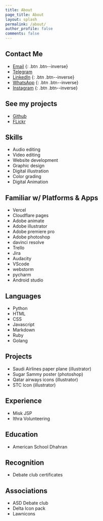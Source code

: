 ```yaml
---
title: About
page_title: About
layout: splash
permalink: /about/
author_profile: false
comments: false
---
```


<!-- {: .btn .btn--inverse} -->

## Contact Me

- [Email](mailto:rayyanbc@gmail.com) {: .btn .btn--inverse}
- [Telegram](https://t.me/rayyantg)
- [LinkedIn](https://www.linkedin.com/in/rayyan-manzary-3534b6251/) {: .btn .btn--inverse}
- [WhatsApp](https://wa.me/yourphonenumber) {: .btn .btn--inverse}
- [Instagram](https://www.instagram.com/rayyan.manzary) {: .btn .btn--inverse}

## See my projects

- [Github](https://github.com/rayyangh)
- [FLickr](https://www.flickr.com/photos/201933183@N04/)

## Skills

- Audio editing
- Video editing
- Website development
- Graphic design
- Digital illustration
- Color grading
- Digital Animation

## Familiar w/ Platforms & Apps

- Vercel
- Cloudflare pages
- Adobe animate
- Adobe illustrator
- Adobe premiere pro
- Adobe photoshop
- davinci resolve
- Trello
- Jira
- Audacity
- VScode
- webstorm
- pycharm
- Android studio

## Languages

- Python
- HTML
- CSS
- Javascript
- Markdown
- Ruby
- Golang

## Projects

- Saudi Airlines paper plane (illustrator)
- Sugar Sammy poster (photoshop)
- Qatar airways icons (illustrator)
- STC Icon (illustrator)

## Experience

- Misk JSP
- Ithra Volunteering

## Education

- American School Dhahran

## Recognition

- Debate club certificates

## Associations

- ASD Debate club
- Delta Icon pack
- Lawnicons
